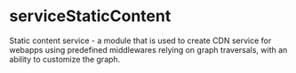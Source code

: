 # serviceStaticContent
Static content service - a module that is used to create CDN service for webapps using predefined middlewares relying on graph traversals, with an ability to customize the graph.
